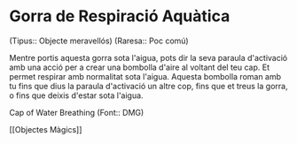 # Gorra de Respiració Aquàtica

(Tipus:: Objecte meravellós) (Raresa:: Poc comú)

Mentre portis aquesta gorra sota l'aigua, pots dir la seva paraula d'activació amb una acció per a crear una bombolla d'aire al voltant del teu cap. Et permet respirar amb normalitat sota l'aigua. Aquesta bombolla roman amb tu fins que dius la paraula d'activació un altre cop, fins que et treus la gorra, o fins que deixis d'estar sota l'aigua.

Cap of Water Breathing (Font:: DMG)

[[Objectes Màgics]]